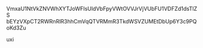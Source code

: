 VmxaU1NtVkZNVWhXYTJoWFlsUldVbFpyVWtOVVJrVjVUbFU1VDFZd1dsTlZS
bEYzVXpCT2RWRnRlR3hhCmVqQTVRMmR3TkdWSVZUMEtDbUp6Y3c9PQoKd3Zu

uxi